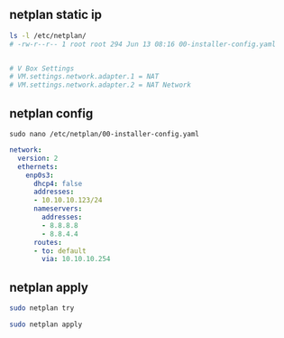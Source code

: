 ## netplan static ip
```bash
ls -l /etc/netplan/
# -rw-r--r-- 1 root root 294 Jun 13 08:16 00-installer-config.yaml


# V Box Settings
# VM.settings.network.adapter.1 = NAT
# VM.settings.network.adapter.2 = NAT Network
```

## netplan config
`sudo nano /etc/netplan/00-installer-config.yaml`
```yaml
network:
  version: 2
  ethernets:
    enp0s3:
      dhcp4: false
      addresses:
      - 10.10.10.123/24
      nameservers:
        addresses:
        - 8.8.8.8
        - 8.8.4.4
      routes:
      - to: default
        via: 10.10.10.254
```


## netplan apply
```bash
sudo netplan try

sudo netplan apply
```
